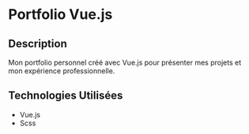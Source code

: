 # Portfolio Vue.js

## Description
Mon portfolio personnel créé avec Vue.js pour présenter mes projets et mon expérience professionnelle.


## Technologies Utilisées
- Vue.js
- Scss
